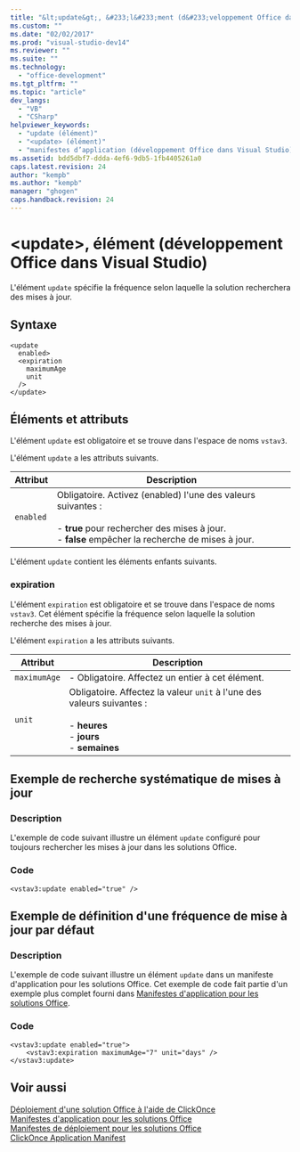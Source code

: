 ```yaml
---
title: "&lt;update&gt;, &#233;l&#233;ment (d&#233;veloppement Office dans Visual Studio) | Microsoft Docs"
ms.custom: ""
ms.date: "02/02/2017"
ms.prod: "visual-studio-dev14"
ms.reviewer: ""
ms.suite: ""
ms.technology: 
  - "office-development"
ms.tgt_pltfrm: ""
ms.topic: "article"
dev_langs: 
  - "VB"
  - "CSharp"
helpviewer_keywords: 
  - "update (élément)"
  - "<update> (élément)"
  - "manifestes d’application (développement Office dans Visual Studio), élément <update>"
ms.assetid: bdd5dbf7-ddda-4ef6-9db5-1fb4405261a0
caps.latest.revision: 24
author: "kempb"
ms.author: "kempb"
manager: "ghogen"
caps.handback.revision: 24
---
```

# &lt;update&gt;, &#233;l&#233;ment (d&#233;veloppement Office dans Visual Studio)
  L'élément `update` spécifie la fréquence selon laquelle la solution recherchera des mises à jour.  
  
## Syntaxe  
  
```  
<update  
  enabled>  
  <expiration  
    maximumAge  
    unit  
  />  
</update>  
```  
  
## Éléments et attributs  
 L'élément `update` est obligatoire et se trouve dans l'espace de noms `vstav3`.  
  
 L'élément `update` a les attributs suivants.  
  
|Attribut|Description|  
|--------------|-----------------|  
|`enabled`|Obligatoire.  Activez \(enabled\) l'une des valeurs suivantes :<br /><br /> -   **true** pour rechercher des mises à jour.<br />-   **false** empêcher la recherche de mises à jour.|  
  
 L'élément `update` contient les éléments enfants suivants.  
  
### expiration  
 L'élément `expiration` est obligatoire et se trouve dans l'espace de noms `vstav3`.  Cet élément  spécifie la fréquence selon laquelle la solution recherche des mises à jour.  
  
 L'élément `expiration` a les attributs suivants.  
  
|Attribut|Description|  
|--------------|-----------------|  
|`maximumAge`|-   Obligatoire.  Affectez un entier à cet élément.|  
|`unit`|Obligatoire.  Affectez la valeur `unit` à l'une des valeurs suivantes :<br /><br /> -   **heures**<br />-   **jours**<br />-   **semaines**|  
  
## Exemple de recherche systématique de mises à jour  
  
### Description  
 L'exemple de code suivant illustre un élément `update` configuré pour toujours rechercher les mises à jour dans les solutions Office.  
  
### Code  
  
```  
<vstav3:update enabled="true" />  
```  
  
## Exemple de définition d'une fréquence de mise à jour par défaut  
  
### Description  
 L'exemple de code suivant illustre un élément `update` dans un manifeste d'application pour les solutions Office.  Cet exemple de code fait partie d'un exemple plus complet fourni dans [Manifestes d'application pour les solutions Office](../vsto/application-manifests-for-office-solutions.md).  
  
### Code  
  
```  
<vstav3:update enabled="true">  
    <vstav3:expiration maximumAge="7" unit="days" />  
</vstav3:update>  
```  
  
## Voir aussi  
 [Déploiement d'une solution Office à l'aide de ClickOnce](../vsto/deploying-an-office-solution-by-using-clickonce.md)   
 [Manifestes d'application pour les solutions Office](../vsto/application-manifests-for-office-solutions.md)   
 [Manifestes de déploiement pour les solutions Office](../vsto/deployment-manifests-for-office-solutions.md)   
 [ClickOnce Application Manifest](../deployment/clickonce-application-manifest.md)  
  
  